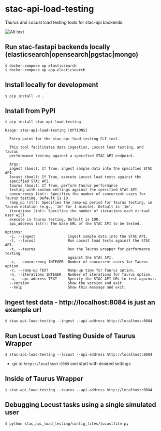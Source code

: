 # stac-api-load-testing
Taurus and Locust load testing tools for stac-api backends.

![Alt text](readme_files/taurus-pgstac.png?raw=true "stac-fastapi-pgstac")


## Run stac-fastapi backends locally (elasticsearch|opensearch|pgstac|mongo)
```$ docker-compose up elasticsearch```   
```$ docker-compose up app-elasticsearch```

## Install locally for development
```$ pip install -e .```  
    
## Install from PyPI   
```$ pip install stac-api-load-testing```  

```
Usage: stac-api-load-testing [OPTIONS]

  Entry point for the stac-api-load-testing CLI tool.

  This tool facilitates data ingestion, Locust load testing, and Taurus
  performance testing against a specified STAC API endpoint.

  Args:     
  ingest (bool): If True, ingest sample data into the specified STAC API.     
  locust (bool): If True, execute Locust load tests against the
  specified STAC API.     
  taurus (bool): If True, perform Taurus performance
  testing with custom settings against the specified STAC API.     
  concurrency (int): Specifies the number of concurrent users for Taurus testing. Default is 10.      
  ramp_up (str): Specifies the ramp-up period for Taurus testing, in Taurus notation (e.g., '1m' for 1 minute). Default is '1m'.  
  iterations (int): Specifies the number of iterations each virtual user will
  execute in Taurus testing. Default is 100.     
  api_address (str): The base URL of the STAC API to be tested.

Options:
  -i, --ingest               Ingest sample data into the STAC API.
  -l, --locust               Run Locust load tests against the STAC API.
  -t, --taurus               Run the Taurus wrapper for performance testing
                             against the STAC API.
  -c, --concurrency INTEGER  Number of concurrent users for Taurus option.
  -r, --ramp-up TEXT         Ramp-up time for Taurus option.
  -n, --iterations INTEGER   Number of iterations for Taurus option.
  -a, --api-address TEXT     Specify the STAC API URL to test against.
  --version                  Show the version and exit.
  --help                     Show this message and exit.
```

## Ingest test data - http://localhost:8084 is just an example url
```$ stac-api-load-testing --ingest --api-address http://localhost:8084```

## Run Locust Load Testing Ouside of Taurus Wrapper
```$ stac-api-load-testing --locust --api-address http://localhost:8084```  
- go to ```http://localhost:8089``` and start with desired settings

## Inside of Taurus Wrapper
```$ stac-api-load-testing --taurus --api-address http://localhost:8084```

## Debugging Locust tasks using a single simulated user
```$ python stac_api_load_testing/config_files/locustfile.py```
